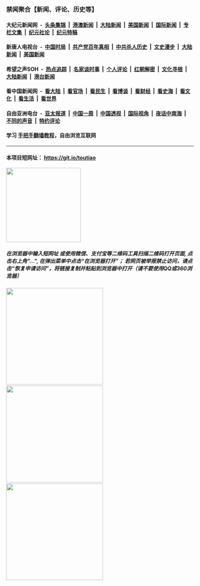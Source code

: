 ### 禁闻聚合【新闻、评论、历史等】

#### 大纪元新闻网 &nbsp;-&nbsp; [头条集锦](indexes/E头条集锦.md?t=03151331) &nbsp;|&nbsp; [港澳新闻](indexes/E港澳新闻.md?t=03151331)  &nbsp;|&nbsp; [大陆新闻](indexes/E大陆新闻.md?t=03151331) &nbsp;|&nbsp; [美国新闻](indexes/E美国新闻.md?t=03151331) &nbsp;|&nbsp; [国际新闻](indexes/E国际新闻.md?t=03151331) &nbsp;|&nbsp; [专栏文集](indexes/E专栏文集.md?t=03151331) &nbsp;|&nbsp; [纪元社论](indexes/E纪元社论.md?t=03151331) &nbsp;|&nbsp; [纪元特稿](indexes/E纪元特稿.md?t=03151331) 

#### 新唐人电视台 &nbsp;-&nbsp; [中国时局](indexes/N中国时局.md?t=03151331) &nbsp;|&nbsp; [共产党百年真相](indexes/N共产党百年真相.md?t=03151331) &nbsp;|&nbsp; [中共杀人历史](indexes/N中共杀人历史.md?t=03151331) &nbsp;|&nbsp; [文史漫步](indexes/N文史漫步.md?t=03151331) &nbsp;|&nbsp; [大陆新闻](indexes/N大陆新闻.md?t=03151331) &nbsp;|&nbsp; [美国新闻](indexes/N美国新闻.md?t=03151331)

#### 希望之声SOH &nbsp;-&nbsp; [热点追踪](indexes/H热点追踪.md?t=03151331) &nbsp;|&nbsp; [名家谈时事](indexes/H名家谈时事.md?t=03151331) &nbsp;|&nbsp; [个人评论](indexes/H个人评论.md?t=03151331)  &nbsp;|&nbsp; [红朝解密](indexes/H红朝解密.md?t=03151331) &nbsp;|&nbsp; [文化寻根](indexes/H文化寻根.md?t=03151331) &nbsp;|&nbsp; [大陆新闻](indexes/H大陆新闻.md?t=03151331) &nbsp;|&nbsp; [港台新闻](indexes/H港台新闻.md?t=03151331)

#### 看中国新闻网 &nbsp;-&nbsp; [看大陆](indexes/S看大陆.md?t=03151331) &nbsp;|&nbsp; [看官场](indexes/S看官场.md?t=03151331) &nbsp;|&nbsp; [看民生](indexes/S看民生.md?t=03151331)  &nbsp;|&nbsp; [看博谈](indexes/S看博谈.md?t=03151331) &nbsp;|&nbsp; [看财经](indexes/S看财经.md?t=03151331) &nbsp;|&nbsp; [看史海](indexes/S看史海.md?t=03151331) &nbsp;|&nbsp; [看文化](indexes/S看文化.md?t=03151331) &nbsp;|&nbsp; [看生活](indexes/S看生活.md?t=03151331) &nbsp;|&nbsp; [看世界](indexes/S看世界.md?t=03151331)

#### 自由亚洲电台 &nbsp;-&nbsp; [亚太报道](indexes/R亚太报道.md?t=03151331) &nbsp;|&nbsp; [中国一周](indexes/R中国一周.md?t=03151331) &nbsp;|&nbsp; [中国透视](indexes/R中国透视.md?t=03151331)  &nbsp;|&nbsp; [国际视角](indexes/R国际视角.md?t=03151331) &nbsp;|&nbsp; [夜话中南海](indexes/R夜话中南海.md?t=03151331) &nbsp;|&nbsp; [不同的声音](indexes/R不同的声音.md?t=03151331) &nbsp;|&nbsp; [特约评论](indexes/R特约评论.md?t=03151331)

#### 学习 [手把手翻墙教程](https://github.com/gfw-breaker/guides/wiki)，自由浏览互联网

----

#### 本项目短网址： https://git.io/toutiao
<img src="https://raw.githubusercontent.com/gfw-breaker/banned-news/master/scripts/img/qr.png" width="200px"/>  

##### 在浏览器中输入短网址 或使用微信、支付宝等二维码工具扫描二维码打开页面, 点击右上角"...", 在弹出菜单中点击“在浏览器打开”； 若网页被举报禁止访问，请点击“恢复申请访问”，将链接复制并粘贴到浏览器中打开（请不要使用QQ或360浏览器）

<img src="https://raw.githubusercontent.com/gfw-breaker/banned-news/master/scripts/img/1.png" width="260px"/> &nbsp; <img src="https://raw.githubusercontent.com/gfw-breaker/banned-news/master/scripts/img/2.png" width="260px"/> &nbsp; <img src="https://raw.githubusercontent.com/gfw-breaker/banned-news/master/scripts/img/3.png" width="260px"/>
